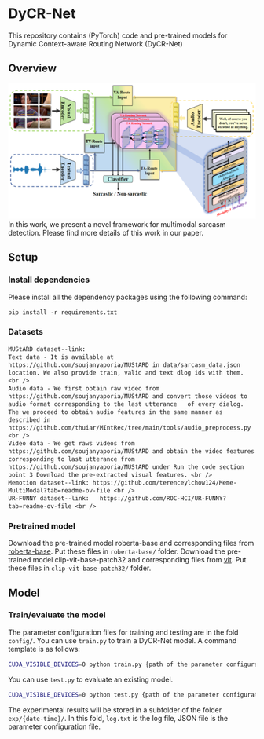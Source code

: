 # DyCR-Net
This repository contains (PyTorch) code and pre-trained models for Dynamic Context-aware Routing Network (DyCR-Net)

## Overview
![](./figs/overview.png)
In this work, we present a novel framework for multimodal sarcasm detection. 
Please find more details of this work in our paper.
## Setup

### Install dependencies
Please install all the dependency packages using the following command:
```
pip install -r requirements.txt
```
### Datasets

	MUStARD dataset--link:
	Text data - It is available at https://github.com/soujanyaporia/MUStARD in data/sarcasm_data.json location. We also provide train, valid and text dlog ids with them. <br />
	Audio data - We first obtain raw video from https://github.com/soujanyaporia/MUStARD and convert those videos to audio format corresponding to the last utterance   of every dialog. The we proceed to obtain audio features in the same manner as described in https://github.com/thuiar/MIntRec/tree/main/tools/audio_preprocess.py <br />
	Video data - We get raws videos from https://github.com/soujanyaporia/MUStARD and obtain the video features corresponding to last utterance from https://github.com/soujanyaporia/MUStARD under Run the code section point 3 Download the pre-extracted visual features. <br />
	Memotion dataset--link: https://github.com/terenceylchow124/Meme-MultiModal?tab=readme-ov-file <br />
	UR-FUNNY dataset--link:   https://github.com/ROC-HCI/UR-FUNNY?tab=readme-ov-file <br />

### Pretrained model
Download the pre-trained model roberta-base and corresponding files from 
[roberta-base](https://huggingface.co/roberta-base/). Put these files in `roberta-base/` folder.
Download the pre-trained model clip-vit-base-patch32 and corresponding files from 
[vit](https://huggingface.co/clip-vit-base-patch32/). Put these files in `clip-vit-base-patch32/` folder.

## Model

### Train/evaluate the model
The parameter configuration files for training and testing are in the fold `config/`.
You can use `train.py` to train a DyCR-Net model. A command template is as follows:
```bash
CUDA_VISIBLE_DEVICES=0 python train.py {path of the parameter configuration file} \
```
You can use `test.py` to evaluate an existing model.
```bash
CUDA_VISIBLE_DEVICES=0 python test.py {path of the parameter configuration file} \
```

The experimental results will be stored in a subfolder of the folder `exp/{date-time}/`. In this fold, `log.txt` is the log file, JSON file is the parameter configuration file. 







